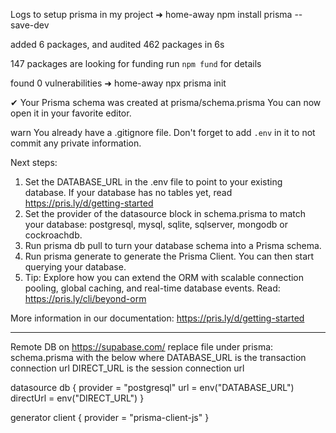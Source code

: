 Logs to setup prisma in my project
➜ home-away npm install prisma --save-dev

added 6 packages, and audited 462 packages in 6s

147 packages are looking for funding
run `npm fund` for details

found 0 vulnerabilities
➜ home-away npx prisma init

✔ Your Prisma schema was created at prisma/schema.prisma
You can now open it in your favorite editor.

warn You already have a .gitignore file. Don't forget to add `.env` in it to not commit any private information.

Next steps:

1. Set the DATABASE_URL in the .env file to point to your existing database. If your database has no tables yet, read https://pris.ly/d/getting-started
2. Set the provider of the datasource block in schema.prisma to match your database: postgresql, mysql, sqlite, sqlserver, mongodb or cockroachdb.
3. Run prisma db pull to turn your database schema into a Prisma schema.
4. Run prisma generate to generate the Prisma Client. You can then start querying your database.
5. Tip: Explore how you can extend the ORM with scalable connection pooling, global caching, and real-time database events. Read: https://pris.ly/cli/beyond-orm

More information in our documentation:
https://pris.ly/d/getting-started

---

Remote DB on https://supabase.com/
replace file under prisma: schema.prisma with the below where
DATABASE_URL is the transaction connection url
DIRECT_URL is the session connection url

datasource db {
provider = "postgresql"
url = env("DATABASE_URL")
directUrl = env("DIRECT_URL")
}

generator client {
provider = "prisma-client-js"
}
